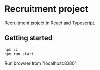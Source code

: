 # Recruitment project

Recruitment project in React and Typescript.

## Getting started

```
npm ci
npm run start
```

Run browser from "localhost:8080".

